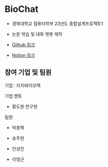 # BioChat

- 경북대학교 컴퓨터학부 23년도 종합설계프로젝트1
  
- 논문 학습 및 대화 챗봇 제작

- [Github 링크](https://github.com/JongHyeok-Park/BioChat)

- [Notion 링크](https://troubled-ocean-c3d.notion.site/BioChat-fe917ead4d9a49bd9776530ed9cdda49?pvs=4)
  
## 참여 기업 및 팀원

기업 : 티지바이오텍

기업 멘토

- 황도원 연구원

팀원

- 박종혁
  
- 송주현

- 안성진

- 이영근